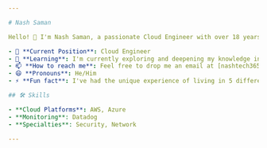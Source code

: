 ```yaml
---

# Nash Saman

Hello! 👋 I'm Nash Saman, a passionate Cloud Engineer with over 18 years of experience in the tech industry.

- 🔭 **Current Position**: Cloud Engineer
- 🌱 **Learning**: I'm currently exploring and deepening my knowledge in Terraform, Git, GitHub, EKS, AWS, and Observability.
- 📫 **How to reach me**: Feel free to drop me an email at [nashtech365@gmail.com](mailto:nashtech365@gmail.com).
- 😄 **Pronouns**: He/Him
- ⚡ **Fun fact**: I've had the unique experience of living in 5 different countries.

## 🛠 Skills

- **Cloud Platforms**: AWS, Azure
- **Monitoring**: Datadog
- **Specialties**: Security, Network

---
```


